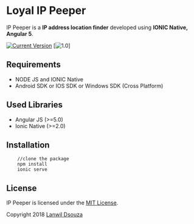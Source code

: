 # Loyal IP Peeper

IP Peeper is a **IP address location finder** developed using **IONIC Native, Angular 5**.

[![Current Version](https://img.shields.io/packagist/v/intervention/image.svg)](https://packagist.org/packages/intervention/image)
[![1.0]()]

## Requirements

- NODE JS and IONIC Native
- Android SDK or IOS SDK or Windows SDK (Cross Platform)

##  Used Libraries

- Angular JS (>=5.0)
- Ionic Native (>=2.0)


## Installation

```
    //clone the package
    npm install
    ionic serve

```



## License

IP Peeper is licensed under the [MIT License](http://opensource.org/licenses/MIT).

Copyright 2018 [Lanwil Dsouza](http://lanwildsouza.tk/)
